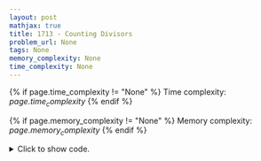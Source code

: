 ```yaml
---
layout: post
mathjax: true
title: 1713 - Counting Divisors
problem_url: None
tags: None
memory_complexity: None
time_complexity: None
---
```




{% if page.time_complexity != "None" %}
Time complexity: ${{ page.time_complexity }}$
{% endif %}

{% if page.memory_complexity != "None" %}
Memory complexity: ${{ page.memory_complexity }}$
{% endif %}

<details>
<summary>
<p style="display:inline">Click to show code.</p>
</summary>
```cpp
{% raw %}
using namespace std;
using ll = long long;
using ii = pair<int, int>;
using vi = vector<int>;
template <typename InputIterator,
          typename T = typename iterator_traits<InputIterator>::value_type>
void read_n(InputIterator it, int n)
{
    copy_n(istream_iterator<T>(cin), n, it);
}
template <typename InputIterator,
          typename T = typename iterator_traits<InputIterator>::value_type>
void write(InputIterator first, InputIterator last, const char *delim = "\n")
{
    copy(first, last, ostream_iterator<T>(cout, delim));
}
int const PMAX = 1e7;
bitset<PMAX> is_prime;
vector<int> primes;
using mii = map<int, int>;
mii prime_factors(ll n)
{
    mii factors;
    ll i = 0, pf = primes[i];
    while (pf * pf <= n)
    {
        while (n % pf == 0)
        {
            ++factors[pf];
            n = n / pf;
        }
        pf = primes[++i];
    }
    if (n != 1)
        ++factors[n];
    return factors;
}
void sieve(void)
{
    is_prime.set();
    is_prime[0] = is_prime[1] = 0;
    for (ll i = 2; i < PMAX; i++)
        if (is_prime[i])
        {
            for (ll j = i * i; j < PMAX; j += i)
                is_prime[j] = 0;
            primes.push_back(i);
        }
}
int main(void)
{
    ios::sync_with_stdio(false), cin.tie(NULL);
    int n;
    cin >> n;
    sieve();
    for (int i = 0; i < n; ++i)
    {
        int ai;
        cin >> ai;
        auto factors = prime_factors(ai);
        ll ans = accumulate(factors.begin(), factors.end(), 1LL, [](ll acc, ii kv) {
            return acc * (kv.second + 1);
        });
        cout << ans << endl;
    }
    return 0;
}

{% endraw %}
```
</details>

